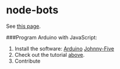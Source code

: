# node-bots

See [this page](http://billyzac.github.io/node-bots/).

###Program Arduino with JavaScript:


1. Install the software:
[Arduino](https://www.arduino.cc/en/Main/Software)
[Johnny-Five](https://www.npmjs.com/package/johnny-five)
2. Check out the tutorial [above](http://billyzac.github.io/node-bots/).
3. Contribute


